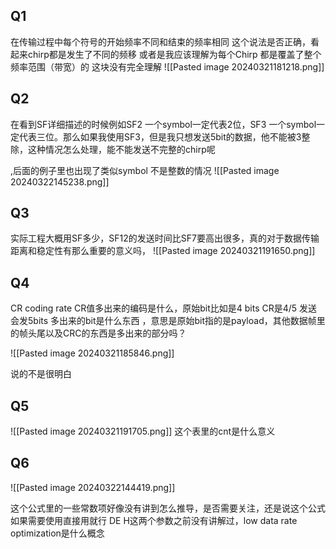## Q1  
在传输过程中每个符号的开始频率不同和结束的频率相同   这个说法是否正确，看起来chirp都是发生了不同的频移
或者是我应该理解为每个Chirp 都是覆盖了整个频率范围（带宽）的
这块没有完全理解
![[Pasted image 20240321181218.png]]
## Q2
在看到SF详细描述的时候例如SF2 一个symbol一定代表2位，SF3 一个symbol一定代表三位。那么如果我使用SF3，但是我只想发送5bit的数据，他不能被3整除，这种情况怎么处理，能不能发送不完整的chirp呢

,后面的例子里也出现了类似symbol 不是整数的情况
![[Pasted image 20240322145238.png]]

## Q3
实际工程大概用SF多少，SF12的发送时间比SF7要高出很多，真的对于数据传输距离和稳定性有那么重要的意义吗，
![[Pasted image 20240321191650.png]]

## Q4 
CR  coding rate  CR值多出来的编码是什么，原始bit比如是4 bits CR是4/5
发送会发5bits  多出来的bit是什么东西  ，意思是原始bit指的是payload，其他数据帧里的帧头尾以及CRC的东西是多出来的部分吗？

![[Pasted image 20240321185846.png]]

说的不是很明白


## Q5  
![[Pasted image 20240321191705.png]]
这个表里的cnt是什么意义

## Q6
![[Pasted image 20240322144419.png]]

这个公式里的一些常数项好像没有讲到怎么推导，是否需要关注，还是说这个公式如果需要使用直接用就行
DE  H这两个参数之前没有讲解过，low data rate optimization是什么概念


